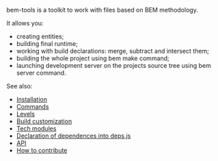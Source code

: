 bem-tools is a toolkit to work with files based on BEM methodology.

It allows you:

* creating entities;
* building final runtime;
* working with build declarations: merge, subtract and intersect them;
* building the whole project using bem make command;
* launching development server on the projects source tree using bem server command.

See also:

* [Installation](installation/)
* [Commands](commands/)
* [Levels](levels/)
* [Build customization](customization/)
* [Tech modules](tech-modules/)
* [Declaration of dependences into deps.js](depsjs/)
* [API](api/)
* [How to contribute](contribute/)
